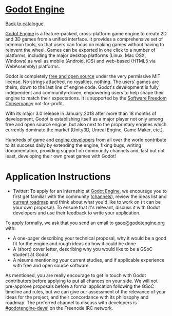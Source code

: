 
# [Godot Engine](https://godotengine.org)

[Back to catalogue](../README.md#godot-engine)

[Godot Engine](https://godotengine.org) is a feature-packed, cross-platform game engine to create 2D and 3D games from a unified interface. It provides a comprehensive set of common tools, so that users can focus on making games without having to reinvent the wheel. Games can be exported in one click to a number of platforms, including the major desktop platforms (Linux, Mac OSX, Windows) as well as mobile (Android, iOS) and web-based (HTML5 via WebAssembly) platforms.

Godot is completely [free and open source](http://github.com/godotengine/godot) under the very permissive MIT license. No strings attached, no royalties, nothing. The users' games are theirs, down to the last line of engine code. Godot's development is fully independent and community-driven, empowering users to help shape their engine to match their expectations. It is supported by the  [Software Freedom Conservancy](https://sfconservancy.org) not-for-profit.

With its major 3.0 release in January 2018 after more than 18 months of development, Godot is establishing itself as a major player not only among free and open source engine, but also next to the proprietary engines which currently dominate the market (Unity3D, Unreal Engine, Game Maker, etc.).

Hundreds of game and [engine developers](https://github.com/godotengine/godot/graphs/contributors) from all over the world contribute to its success daily by extending the engine, fixing bugs, writing documentation, providing support on community channels and, last but not least, developing their own great games with Godot!

# Application Instructions

* Twitter: To apply for an internship at [Godot Engine](https://godotengine.org), we encourage you to first get familiar with the community ([channels](https://godotengine.org/community)), review the ideas list and [current roadmap](https://github.com/godotengine/roadmap) and think about what you'd like to work on (it can be your own proposal). To ensure that it's relevant, discuss it with Godot developers and use their feedback to write your application.

To apply formally, we ask that you send an email to gsoc@godotengine.org with:
- A one-pager describing your technical proposal, why it would be a good fit for the engine and rough ideas on how it could be done
- A (short) cover letter, describing why you would like to be a GSoC student at Godot
- A résumé mentioning your current studies, and if applicable experience with free and open source software

As mentioned, you are really encourage to get in touch with Godot contributors before applying to put all chances on your side. We will not pre-approve proposals before a formal application following the GSoC timeline and rules, but we can give our assessment of the relevance of your ideas for the project, and their concordance with its philosophy and roadmap. The preferred channel to discuss with developers is [#godotengine-devel](http://webchat.freenode.net/?channels=#godotengine-devel) on the Freenode IRC network.